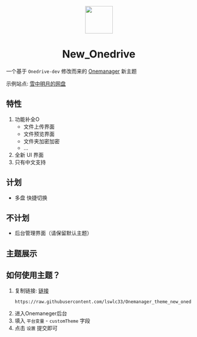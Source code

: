 <center>
    <img src="https://p.sfx.ms/images/favicon.ico" style="width: 75px;height: 75px;">
    <h1>New_Onedrive</h1>
</center>


一个基于 `Onedrive-dev` 修改而来的 [Onemanager](https://github.com/qkqpttgf/OneManager-php) 新主题

示例站点: [雪中明月的网盘](https://pan.xn--fiqz59cpva341l.top/)

## 特性 
1. 功能补全O
   - 文件上传界面
   - 文件预览界面
   - 文件夹加密加密
   - ...
2. 全新 UI 界面
3. 只有中文支持

## 计划
- 多盘 快捷切换


## 不计划
- 后台管理界面（请保留默认主题）

## 主题展示


## 如何使用主题？
1. 复制链接: [链接](https://raw.githubusercontent.com/lswlc33/Onemanager_theme_new_onedrive/master/new_onedrive.html)
    ```
    https://raw.githubusercontent.com/lswlc33/Onemanager_theme_new_onedrive/master/new_onedrive.html
    ```
2. 进入Onemaneger后台  
3. 填入 `平台变量` - `customTheme` 字段  
4. 点击 `设置` 提交即可